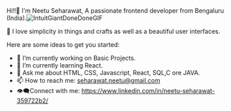  Hi!!👋
 I'm Neetu Seharawat, A passionate frontend developer from Bengaluru (India).![IntuitGiantDoneDoneGIF](https://user-images.githubusercontent.com/116377226/215323404-5b7ab425-f2e6-464a-a15c-17ff51e61c76.gif)
 
👀 I love simplicity in things and crafts as well as a beautiful user interfaces.

Here are some ideas to get you started:
- 🔭 I’m currently working on Basic Projects.
- 🌱 I’m currently learning React.
- 💬  Ask me about HTML, CSS,  Javascript,  React, SQL,C ore JAVA.
- 📫 How to reach me: seharawat.neetu@gmail.com
- 👁️‍🗨️Connect with me: https://www.linkedin.com/in/neetu-seharawat-359722b2/




